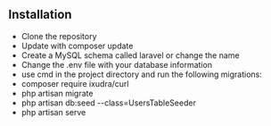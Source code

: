 ## Installation

- Clone the repository
- Update with composer update
- Create a MySQL schema called laravel or change the name
- Change the .env file with your database information
- use cmd in the project directory and run the following migrations:
- composer require ixudra/curl 
- php artisan migrate
- php artisan db:seed --class=UsersTableSeeder
- php artisan serve
